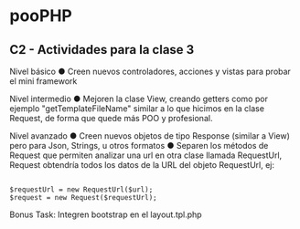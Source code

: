 pooPHP
======
<h2>C2 - Actividades para la clase 3</h2>

Nivel básico
● Creen nuevos controladores, acciones y vistas para probar el mini framework

Nivel intermedio
● Mejoren la clase View, creando getters como por ejemplo "getTemplateFileName" similar a lo que hicimos en la clase Request, de forma que quede más POO y profesional.

Nivel avanzado
● Creen nuevos objetos de tipo Response (similar a View) pero para Json, Strings, u otros formatos
● Separen los métodos de Request que permiten analizar una url en otra clase llamada RequestUrl, Request obtendría todos los datos de la URL del objeto RequestUrl, ej:

<code>
$requestUrl = new RequestUrl($url);
$request = new Request($requestUrl);
</code>

Bonus Task:
Integren bootstrap en el layout.tpl.php
